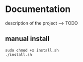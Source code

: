 # Documentation
description of the project --> TODO

## manual install
    sudo chmod +x install.sh
    ./install.sh
